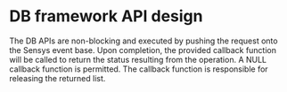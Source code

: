 # DB framework API design

The DB APIs are non-blocking and executed by pushing the request onto the Sensys event base. Upon completion, the provided callback function will be called to return the status resulting from the operation. A NULL callback function is permitted. The callback function is responsible for releasing the returned list.
